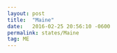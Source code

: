 ```yaml
---
layout: post
title:  "Maine"
date:   2016-02-25 20:56:10 -0600
permalink: states/Maine
tag: ME
---
```

